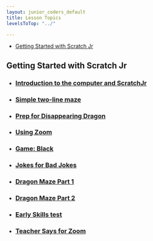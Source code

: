 ```yaml
---
layout: junior_coders_default
title: Lesson Topics
levelsToTop: "../"

---
```

* [Getting Started with Scratch Jr](#getting-started-with-scratch-jr)



## Getting Started with Scratch Jr

* ### [Introduction to the computer and ScratchJr](./jc_a_001.html)
* ### [Simple two-line maze](./jc_a_002.html)
* ### [Prep for Disappearing Dragon](./jc_a_003.html)
* ### [Using Zoom](./usingZoom.html)
* ### [Game: Black](./gameBlack.html)
* ### [Jokes for Bad Jokes](./JokesForBadJokes.html)
* ### [Dragon Maze Part 1](./DragonMazept1.html) 
* ### [Dragon Maze Part 2](./DragonMazePart2.html) 
* ### [Early Skills test](./20200427SkillsTest.html) 
* ### [Teacher Says for Zoom](./TeacherSays.html) 
